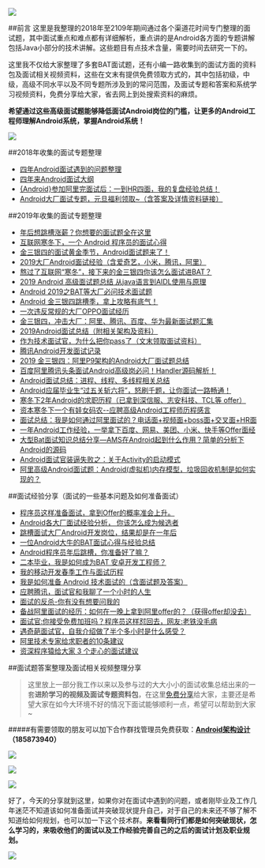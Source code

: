 ![](https://upload-images.jianshu.io/upload_images/15233854-5d1dbd393e5d9527.jpg?imageMogr2/auto-orient/strip%7CimageView2/2/w/1240)

##前言
这里是我整理的2018年至2109年期间通过各个渠道花时间专门整理的面试题，其中面试重点和难点都有详细解析，重点讲的是Android各方面的专题讲解包括Java小部分的技术讲解。这些题目有点技术含量，需要时间去研究一下的。

这里我不仅给大家整理了多套BAT面试题，还有小编一路收集到的面试方面的资料包及面试相关视频资料，这些在文末有提供免费领取方式的，其中包括初级，中级，高级不同水平以及不同专题所涉及到的常问范围，及面试专题和答案和系统学习视频资料，免费分享给大家，省去网上到处搜索资料的麻烦。

**希望通过这些高级面试题能够降低面试Android岗位的门槛，让更多的Android工程师理解Android系统，掌握Android系统！**

![](https://upload-images.jianshu.io/upload_images/15233854-e136d832ac65ae30.jpg?imageMogr2/auto-orient/strip%7CimageView2/2/w/1240)

##2018年收集的面试专题整理

* [四年Android面试遇到的问题整理](https://www.jianshu.com/p/851807b3eb78)
* [四年来Android面试大纲](https://www.jianshu.com/p/b7c35ef2539d)
* [{Android}参加阿里完面试后：一到HR四面，我的复盘经验总结！](https://www.jianshu.com/p/9b8d53b5374c)
* [Android大厂面试专题，元旦福利领取~（含答案及详情资料链接）](https://www.jianshu.com/p/1f73f019009f)

##2019年收集的面试专题整理
* [年后想跳槽涨薪？你想要的面试题全在这里](https://www.jianshu.com/p/691bc8b39384)
* [互联网寒冬下，一个 Android 程序员的面试心得](https://www.jianshu.com/p/c9878ad7c2e5)
* [金三银四的面试黄金季节，Android面试题来了！](https://www.jianshu.com/p/117815848b90)
* [2019大厂Android面试经验（含爱奇艺，小米，腾讯，阿里）](https://www.jianshu.com/p/0ae811f4cf4e)
* [熬过了互联网“寒冬”，接下来的金三银四你该怎么面试进BAT？](https://www.jianshu.com/p/9892015dacdc)
* [2019 Android 高级面试题总结 从java语言到AIDL使用与原理](https://www.jianshu.com/p/d3df222926f4)
* [Android 2019之BAT等大厂必问技术面试题](https://www.jianshu.com/p/e58eb2ecce59)
* [Android 金三银四跳槽季，拿上攻略有底气！](https://www.jianshu.com/p/560581e0f653)
* [一次违反常规的大厂OPPO面试经历](https://www.jianshu.com/p/6ff6f85dc122)
* [金三银四，冲击大厂：阿里、腾讯、百度、华为最新面试题汇集](https://www.jianshu.com/p/50fa76977a5c)
* [2019Android面试总结（附相关架构及资料）](https://www.jianshu.com/p/ab8dfd6c0208)
* [作为技术面试官，为什么把你pass了（文末领取面试资料）](https://www.jianshu.com/p/297aa9c0a9dd)
* [腾讯Android开发面试记录](https://www.jianshu.com/p/74e38f74fe33)
* [2019 金三银四：阿里P9架构的Android大厂面试题总结](https://www.jianshu.com/p/4ca91d000fdb)
* [百度阿里腾讯头条面试Android高级岗必问！Handler源码解析！](https://www.jianshu.com/p/2fe19d5cb258)
* [Android面试总结：进程、线程、多线程相关总结](https://www.jianshu.com/p/d41c9ae9cea1)
* [Android应届毕业生“过五关斩六将”，怒刷千题，让你面试一路畅通！](https://www.jianshu.com/p/7a3f91164ae7)
* [寒冬下2年Android的求职历程（已拿到深信服、志安科技、TCL等 offer）](https://www.jianshu.com/p/eb116d806a10)
* [资本寒冬下一个有娃女码农--应聘高级Android工程师历程感言](https://www.jianshu.com/p/729c9aab5ddc)
* [面试总结：我是如何通过阿里面试的？电话面+视频面+boss面+交叉面+HR面](https://www.jianshu.com/p/69d06baf014e)
* [一年Android工作经验，一举拿下百度、网易、美团、小米、快手等Offer面经](https://www.jianshu.com/p/6f44255f5f46)
* [大型Bat面试知识总结分享—AMS在Android起到什么作用？简单的分析下Android的源码](https://www.jianshu.com/p/abe135febc44)
*  [Android面试官装逼失败之：关于Activity的启动模式](https://www.jianshu.com/p/1f439c477801)
* [阿里高级Android面试题：Android(虚拟机)内存模型，垃圾回收机制是如何实现的？](https://www.jianshu.com/p/c871dd30ae8f)

##面试经验分享（面试的一些基本问题及如何准备面试）
* [程序员这样准备面试，拿到Offer的概率准会上升。](https://www.jianshu.com/p/969c69432fa9)
* [Android各大厂面试经验分析， 你该怎么成为候选者](https://www.jianshu.com/p/aa03f5fc2c1f)
* [跳槽面试大厂Android开发岗位，结果却是在一年后](https://www.jianshu.com/p/87991e389b01)
* [一位Android大牛的BAT面试心得与经验总结](https://www.jianshu.com/p/fb340d449f0d)
* [Android程序员年后跳槽，你准备好了嘛？](https://www.jianshu.com/p/d80eaaed97be)
* [二本毕业，我是如何成为BAT 安卓开发工程师？](https://www.jianshu.com/p/df2127b1469c)
* [我的移动开发春季工作与面试历程](https://www.jianshu.com/p/beef743f53eb)
* [我是如何准备 Android 技术面试的（含面试题及答案）](https://www.jianshu.com/p/90ee843ee20a)
* [应聘腾讯，面试官和我聊了一个小时的人生](https://www.jianshu.com/p/c43682bffe4d)
* [面试的反杀-你有没有想要问我的](https://www.jianshu.com/p/9125cc1860ad)
* [备战阿里面试的经历：如何在一晚上拿到阿里offer的？（获得offer却没去）](https://www.jianshu.com/p/3f69a191e2cf)
* [面试官:你接受免费加班吗？程序员这样怼回去，网友:老铁没毛病](https://www.jianshu.com/p/29b68a0f315c)
* [遇奇葩面试官，自我介绍做了半个多小时是什么感受？](https://www.jianshu.com/p/081131f01190)
* [阿里技术专家给求职者的10条建议](https://www.jianshu.com/p/14923346173c)
* [资深程序猿给大家 3 个走心的面试建议](https://www.jianshu.com/p/9aabc3d7b346)

##面试题答案整理及面试相关视频整理分享

>这里放上一部分我工作以来以及参与过的大大小小的面试收集总结出来的一套**进阶学习的视频及面试专题资料包**，在这里[免费分享](https://links.jianshu.com/go?to=https%3A%2F%2Fjq.qq.com%2F%3F_wv%3D1027%26k%3D5X2c18T)给大家，主要还是希望大家在如今大环境不好的情况下面试能够顺利一点，希望可以帮助到大家~

#####有需要领取的朋友可以加下合作群找管理员免费获取：**[Android架构设计](https://links.jianshu.com/go?to=https%3A%2F%2Fjq.qq.com%2F%3F_wv%3D1027%26k%3D5gyv0JM)（185873940）**


![](https://upload-images.jianshu.io/upload_images/15233854-2096d62441bcf11d.png?imageMogr2/auto-orient/strip%7CimageView2/2/w/1240)

![](https://upload-images.jianshu.io/upload_images/15233854-820d9175b6b28446.png?imageMogr2/auto-orient/strip%7CimageView2/2/w/1240)

![](https://upload-images.jianshu.io/upload_images/15233854-3f11e5e0451aa72f.png?imageMogr2/auto-orient/strip%7CimageView2/2/w/1240)

好了，今天的分享就到这里，如果你对在面试中遇到的问题，或者刚毕业及工作几年迷茫不知道该如何准备面试并突破现状提升自己，对于自己的未来还不够了解不知道给如何规划，也可以加一下这个技术群。**来看看同行们都是如何突破现状，怎么学习的，来吸收他们的面试以及工作经验完善自己的之后的面试计划及职业规划。**

![](https://upload-images.jianshu.io/upload_images/15233854-08e92cb9cdcf6005.png?imageMogr2/auto-orient/strip%7CimageView2/2/w/1240)
